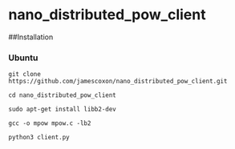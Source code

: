 # nano_distributed_pow_client

##Installation

### Ubuntu
`git clone https://github.com/jamescoxon/nano_distributed_pow_client.git`

`cd nano_distributed_pow_client`

`sudo apt-get install libb2-dev`

`gcc -o mpow mpow.c -lb2`

`python3 client.py`
